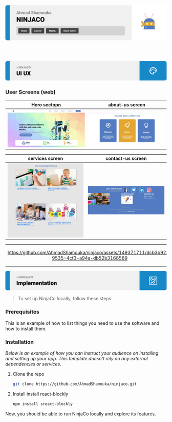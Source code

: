 <img src="./readme/assets/images/title1.svg"/>

<br><br>

<!-- Implementation -->
<img src="./readme/assets/images/title4.svg"/>





### User Screens (web)

| Hero sectopn                             | about-us screen                                  |
| ---------------------------------------- | ------------------------------------------------ |
| ![Hero](/readme/assets/images/hero.jpeg) | ![About-us](/readme/assets/images/about-us.jpeg) |

| services screen                                  | contact-us screen                                    |
| ------------------------------------------------ | ---------------------------------------------------- |
| ![Services](/readme/assets/images/Services.jpeg) | ![Contact-us](/readme/assets/images/contact-us.jpeg) |

<table>
  </tr>
    <td align="center">

https://github.com/AhmadShamouka/ninjaco/assets/149371711/dcb3b923-9535-4cf3-a94a-db52b3168589

</td>
</table>

<!-- How to run -->
<img src="./readme/assets/images/title6.svg"/>

> To set up NinjaCo locally, follow these steps:

### Prerequisites

This is an example of how to list things you need to use the software and how to install them.

### Installation

_Below is an example of how you can instruct your audience on installing and setting up your app. This template doesn't rely on any external dependencies or services._

1. Clone the repo

   ```sh
   git clone https://github.com/AhmadShamouka/ninjaco.git
   ```

2. Install install react-blockly
   ```sh
   npm install sreact-blockly
   ```

Now, you should be able to run NinjaCo locally and explore its features.
